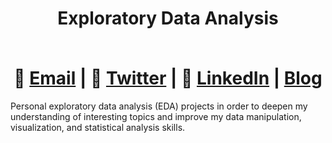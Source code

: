 # <div align="center"> <p>Exploratory Data Analysis</p> </br> 📧  [Email](mailto:EricFletcher3@gmail.com) | 💬  [Twitter](https://twitter.com/iamericfletcher) | 👔  [LinkedIn](https://www.linkedin.com/in/iamericfletcher/) | [Blog](https://ericfletcher.netlify.app/)</div> 

Personal exploratory data analysis (EDA) projects in order to deepen my understanding of interesting topics and improve my data manipulation, visualization, and statistical analysis skills.
